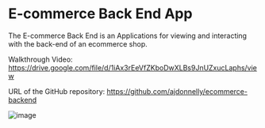 # E-commerce Back End App

The E-commerce Back End is an Applications for viewing and interacting with the back-end of an ecommerce shop. 

Walkthrough Video: https://drive.google.com/file/d/1iAx3rEeVfZKboDwXLBs9JnUZxucLaphs/view

URL of the GitHub repository: https://github.com/ajdonnelly/ecommerce-backend

![image](https://user-images.githubusercontent.com/65695895/96067628-d3060080-0e5f-11eb-81d1-c333c3a00447.png)
